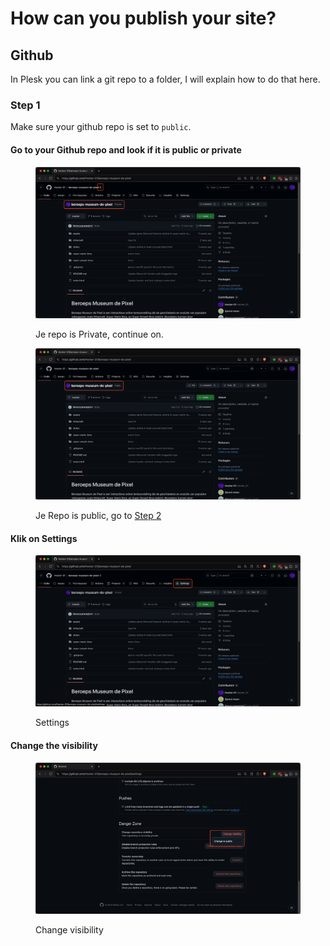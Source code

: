 # How can you publish your site?

## Github

In Plesk you can link a git repo to a folder, I will explain how to do that here.

### Step 1

Make sure your github repo is set to `public`.

#### Go to your Github repo and look if it is public or private

<figure><img src=".gitbook/assets/private_repo.png" alt=""><figcaption><p>Je repo is Private, continue on.</p></figcaption></figure>

<figure><img src=".gitbook/assets/public_repo.png" alt=""><figcaption><p>Je Repo is public, go to <a href="#step-2">Step 2</a></p></figcaption></figure>

#### Klik on Settings

<figure><img src=".gitbook/assets/settings.png" alt="Settings"><figcaption><p>Settings</p></figcaption></figure>



#### Change the visibility

<figure><img src=".gitbook/assets/change_visibility.png" alt="Change visibility"><figcaption><p>Change visibility</p></figcaption></figure>
